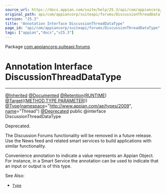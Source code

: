 ```yaml
---
source_url: https://docs.appian.com/suite/help/25.3/api/com/appiancorp/suiteapi/forums/DiscussionThreadDataType.html
original_path: api/com/appiancorp/suiteapi/forums/DiscussionThreadDataType.html
version: "25.3"
title: "Annotation Interface DiscussionThreadDataType"
page_id: "api/com/appiancorp/suiteapi/forums/DiscussionThreadDataType"
tags: ["appian","docs","v25.3"]
---
```



Package [com.appiancorp.suiteapi.forums](package-summary.html)

# Annotation Interface DiscussionThreadDataType

* * *

[@Inherited](https://docs.oracle.com/en/java/javase/17/docs/api/java.base/java/lang/annotation/Inherited.html "class or interface in java.lang.annotation") [@Documented](https://docs.oracle.com/en/java/javase/17/docs/api/java.base/java/lang/annotation/Documented.html "class or interface in java.lang.annotation") [@Retention](https://docs.oracle.com/en/java/javase/17/docs/api/java.base/java/lang/annotation/Retention.html "class or interface in java.lang.annotation")([RUNTIME](https://docs.oracle.com/en/java/javase/17/docs/api/java.base/java/lang/annotation/RetentionPolicy.html#RUNTIME "class or interface in java.lang.annotation")) [@Target](https://docs.oracle.com/en/java/javase/17/docs/api/java.base/java/lang/annotation/Target.html "class or interface in java.lang.annotation")({[METHOD](https://docs.oracle.com/en/java/javase/17/docs/api/java.base/java/lang/annotation/ElementType.html#METHOD "class or interface in java.lang.annotation"),[TYPE](https://docs.oracle.com/en/java/javase/17/docs/api/java.base/java/lang/annotation/ElementType.html#TYPE "class or interface in java.lang.annotation"),[PARAMETER](https://docs.oracle.com/en/java/javase/17/docs/api/java.base/java/lang/annotation/ElementType.html#PARAMETER "class or interface in java.lang.annotation")}) [@Type](../type/Type.html "annotation interface in com.appiancorp.suiteapi.type")([namespace](../type/Type.html#namespace\(\))\="http://www.appian.com/ae/types/2009", [name](../type/Type.html#name\(\))\="Thread") [@Deprecated](https://docs.oracle.com/en/java/javase/17/docs/api/java.base/java/lang/Deprecated.html "class or interface in java.lang") public @interface DiscussionThreadDataType

Deprecated.

The Discussion Forums functionality will be removed in a future release. Use the News feed and related smart services to build applications with similar functionality.

Convenience annotation to indicate a value represents an Appian Object. For instance, in a Smart Service the annotation can be used to indicate that an input or output is of this type.

See Also:

-   [`Type`](../type/Type.html "annotation interface in com.appiancorp.suiteapi.type")